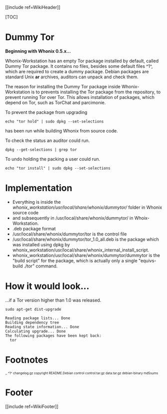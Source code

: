 [[include ref=WikiHeader]]

[TOC]

# Dummy Tor #
**Beginning with Whonix 0.5.x...**

Whonix-Workstation has an empty Tor package installed by default, called Dummy Tor package. It contains no files, besides some default files ^1^, which are required to create a dummy package. Debian packages are standard Unix **ar** archives, auditors can unpack and check them.

The reason for installing the Dummy Tor package inside Whonix-Workstation is to prevents installing the Tor package from the repository, to prevent running Tor over Tor. This allows installation of packages, which depend on Tor, such as TorChat and parcimonie.

To prevent the package from upgrading

    echo "tor hold" | sudo dpkg --set-selections

has been run while building Whonix from source code.

To check the status an auditor could run.

    dpkg --get-selections | grep tor

To undo holding the packing a user could run.

    echo "tor install" | sudo dpkg --set-selections

# Implementation #
* Everything is inside the *whonix_workstation/usr/local/share/whonix/dummytor/* folder in Whonix source code
* and subsequently in /usr/local/share/whonix/dummytor/ in Whoix-Workstation.
* .deb package format
* /usr/local/share/whonix/dummytor/tor is the control file
* /usr/local/share/whonix/dummytor/tor_1.0_all.deb is the package which was installed using dpkg by whonix_workstation/usr/local/share/whonix_internal_install_script.
* whonix_workstation/usr/local/share/whonix/dummytor/dummytor is the "build script" for the package, which is actually only a single "equivs-build ./tor" command.

# How it would look... #
...if a Tor version higher than 1.0 was released.

    sudo apt-get dist-upgrade

    Reading package lists... Done
    Building dependency tree       
    Reading state information... Done
    Calculating upgrade... Done
    The following packages have been kept back:
      tor

# Footnotes #
<font size="-3">
,,
^1^
changelog.gz
copyright
README.Debian
control
control.tar.gz
data.tar.gz
debian-binary
md5sums
</font>

# Footer #
[[include ref=WikiFooter]]